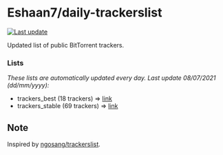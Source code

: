 
# Eshaan7/daily-trackerslist 

[![Last update](https://img.shields.io/badge/Last%20update-08/07/2021-blue.svg)](#)

Updated list of public BitTorrent trackers.

### Lists
*These lists are automatically updated every day. Last update 08/07/2021 (_dd/mm/yyyy_):*

* trackers_best (18 trackers) => [link](https://raw.githubusercontent.com/eshaan7/daily-trackerslist/master/trackers_best.txt)
* trackers_stable (69 trackers) => [link](https://raw.githubusercontent.com/eshaan7/daily-trackerslist/master/trackers_stable.txt)

## Note

Inspired by [ngosang/trackerslist](https://github.com/ngosang/trackerslist).
